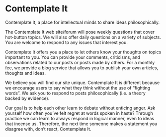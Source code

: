 # Contemplate It

Contemplate It, a place for intellectual minds to share ideas philosophically.

The Contemplate It web site/forum will pose weekly questions that cover hot-button topics. We will also offer daily questions on a 
variety of subjects. You are welcome to respond to any issues that interest you. 

Contemplate It offers you a place to let others know your thoughts on topics important to you. You can provide your comments, 
criticisms, and observations related to our posts or posts made by others. For a monthly fee, we provide a blog service that allows 
you to publish your own articles, thoughts and ideas. 

We believe you will find our site unique. Contemplate It is different because we encourage users to say what they think without the 
use of “fighting words”. We ask you to respond to posts philosophically (i.e. a theory backed by evidence). 

Our goal is to help each other learn to debate without enticing anger. Ask yourself how often you’ve felt regret at words spoken in 
haste? Through practice we can learn to always respond in logical manner, even to ideas that incense us. Therefore, the next time 
someone makes a statement you disagree with, don’t react, Contemplate It. 

